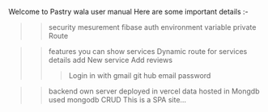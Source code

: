 Welcome to Pastry wala user manual
Here are some important details :-

> > security mesurement
> fibase auth 
> environment variable
> private Route

>> features
> you can show services
> Dynamic route for services details 
> add New service
> Add reviews
>>> Login in with 
>gmail
>git hub
> email password

> > backend 
> own server 
> deployed in vercel
> data hosted in Mongdb
> used mongodb CRUD
> This is a SPA site... 